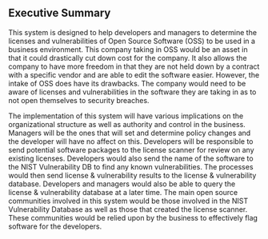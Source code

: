 ## Executive Summary  

This system is designed to help developers and managers to determine the licenses and vulnerabilities of Open Source Software (OSS) to be used in a business environment. This company taking in OSS would be an asset in that it could drastically cut down cost for the company. It also allows the company to have more freedom in that they are not held down by a contract with a specific vendor and are able to edit the software easier. However, the intake of OSS does have its drawbacks. The company would need to be aware of licenses and vulnerabilities in the software they are taking in as to not open themselves to security breaches.

The implementation of this system will have various implications on the organizational structure as well as authority and control in the business. Managers will be the ones that will set and determine policy changes and the developer will have no affect on this. Developers will be responsible to send potential software packages to the license scanner for review on any existing licenses. Developers would also send the name of the software to the NIST Vulnerability DB to find any known vulnerabilities. The processes would then send license & vulnerability results to the license & vulnerability database. Developers and managers would also be able to query the license & vulnerability database at a later time. The main open source communities involved in this system would be those involved in the NIST Vulnerability Database as well as those that created the license scanner. These communities would be relied upon by the business to effectively flag software for the developers.
